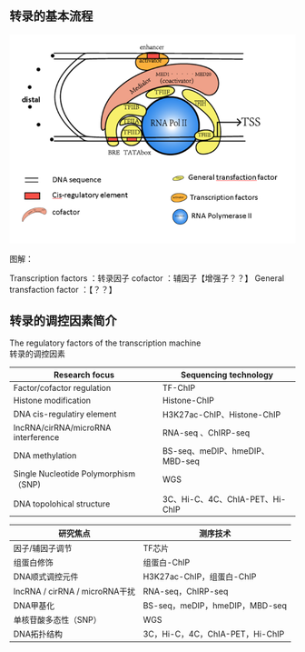 ## 转录的基本流程

![图 1](img/Chapter01_Transcription_20200606_17_28_51.png)  

图解：

Transcription factors ：转录因子
cofactor ：辅因子【增强子？？】
General transfaction factor ：【？？】

## 转录的调控因素简介

The regulatory  factors of  the transcription machine  
转录的调控因素

|            Research focus            |      Sequencing technology      |
| ------------------------------------ | ------------------------------- |
| Factor/cofactor regulation           | TF-ChIP                         |
| Histone modification                 | Histone-ChIP                    |
| DNA cis-regulatiry  element          | H3K27ac-ChIP、Histone-ChIP      |
| lncRNA/cirRNA/microRNA interference  | RNA-seq 、ChIRP-seq             |
| DNA methylation                      | BS-seq、meDIP、hmeDIP、MBD-seq  |
| Single Nucleotide Polymorphism（SNP) | WGS                             |
| DNA topolohical structure            | 3C、Hi-C、4C、ChIA-PET、Hi-ChIP |

|            研究焦点            |            测序技术             |
| ------------------------------ | ------------------------------- |
| 因子/辅因子调节                | TF芯片                          |
| 组蛋白修饰                     | 组蛋白-ChIP                     |
| DNA顺式调控元件                | H3K27ac-ChIP，组蛋白-ChIP       |
| lncRNA / cirRNA / microRNA干扰 | RNA-seq，ChIRP-seq              |
| DNA甲基化                      | BS-seq，meDIP，hmeDIP，MBD-seq  |
| 单核苷酸多态性（SNP）          | WGS                             |
| DNA拓扑结构                    | 3C，Hi-C，4C，ChIA-PET，Hi-ChIP |


